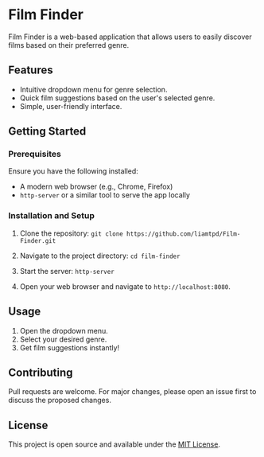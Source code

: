# Film Finder

Film Finder is a web-based application that allows users to easily discover films based on their preferred genre.

## Features
- Intuitive dropdown menu for genre selection.
- Quick film suggestions based on the user's selected genre.
- Simple, user-friendly interface.

## Getting Started

### Prerequisites
Ensure you have the following installed:
- A modern web browser (e.g., Chrome, Firefox)
- `http-server` or a similar tool to serve the app locally

### Installation and Setup
1. Clone the repository:
`git clone https://github.com/liamtpd/Film-Finder.git`

2. Navigate to the project directory:
`cd film-finder`

3. Start the server:
`http-server`

4. Open your web browser and navigate to `http://localhost:8080`.

## Usage
1. Open the dropdown menu.
2. Select your desired genre.
3. Get film suggestions instantly!

## Contributing
Pull requests are welcome. For major changes, please open an issue first to discuss the proposed changes.

## License
This project is open source and available under the [MIT License](LICENSE).
